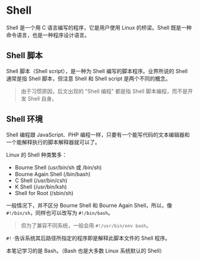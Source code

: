 # Shell

Shell 是一个用 C 语言编写的程序，它是用户使用 Linux 的桥梁。Shell 既是一种命令语言，也是一种程序设计语言。

## Shell  脚本

Shell 脚本（Shell script），是一种为 Shell 编写的脚本程序。业界所说的 Shell 通常是指 Shell 脚本，但注意 Shell 和 Shell script 是两个不同的概念。

> 由于习惯原因，后文出现的 "Shell 编程" 都是指 Shell 脚本编程，而不是开发 Shell 自身。

## Shell 环境

Shell 编程跟 JavaScript、PHP 编程一样，只要有一个能写代码的文本编辑器和一个能解释执行的脚本解释器就可以了。

Linux 的 Shell 种类繁多：

- Bourne Shell (usr/bin/sh 或 /bin/sh)
- Bourne Again Shell (/bin/bash)
- C Shell (/usr/bin/csh)
- K Shell (/usr/bin/ksh)
- Shell for Root (/sbin/sh)

一般情况下，并不区分 Bourne Shell 和 Bourne Again Shell，所以，像 `#!/bin/sh`，同样也可以改写为 `#!/bin/bash`。

> 但为了兼容不同系统，一般会用 `#!/usr/bin/env bash`。

`#!` ·告诉系统其后路径所指定的程序即是解释此脚本文件的 Shell 程序。

本笔记学习的是 Bash。（Bash 也是大多数 Linux 系统默认的 Shell）
